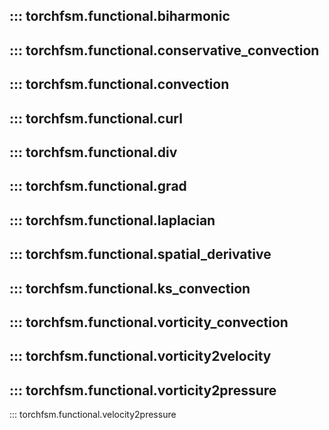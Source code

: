 ::: torchfsm.functional.biharmonic
---
::: torchfsm.functional.conservative_convection
---
::: torchfsm.functional.convection
---
::: torchfsm.functional.curl
---
::: torchfsm.functional.div
---
::: torchfsm.functional.grad
---
::: torchfsm.functional.laplacian
---
::: torchfsm.functional.spatial_derivative
---
::: torchfsm.functional.ks_convection
---
::: torchfsm.functional.vorticity_convection
---
::: torchfsm.functional.vorticity2velocity
---
::: torchfsm.functional.vorticity2pressure
---
::: torchfsm.functional.velocity2pressure